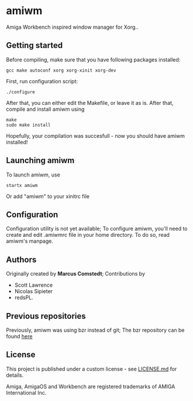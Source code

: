 # amiwm
Amiga Workbench inspired window manager for Xorg..

## Getting started
Before compiling, make sure that you have following packages installed:

```
gcc make autoconf xorg xorg-xinit xorg-dev
```

First, run configuration script:

```
./configure
```

After that, you can either edit the Makefile, or leave it as is. After that, compile and install amiwm using

```
make
sudo make install
```

Hopefully, your compilation was succesfull - now you should have amiwm installed!

## Launching amiwm
To launch amiwm, use

```
startx amiwm
```

Or add "amiwm" to your xinitrc file

## Configuration
Configuration utility is not yet available; To configure amiwm, you'll need
to create and edit .amiwmrc file in your home directory. To do so, read
amiwm's manpage.

## Authors
Originally created by **Marcus Comstedt**;
Contributions by
* Scott Lawrence
* Nicolas Sipieter
* redsPL.

## Previous repositories
Previously, amiwm was using bzr instead of git; The bzr repository can be found [here](http://mc.pp.se/bzr/amiwm/)
## License
This project is published under a custom license - see [LICENSE.md](LICENSE.md) for details.

Amiga, AmigaOS and Workbench are registered trademarks of AMIGA International Inc.

